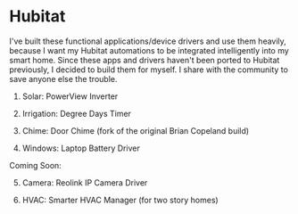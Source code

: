# Hubitat

I've built these functional applications/device drivers and use them heavily, because I want my Hubitat automations to be integrated intelligently into my smart home. Since these apps and drivers haven't been ported to Hubitat previously, I decided to build them for myself. I share with the community to save anyone else the trouble. 

1. Solar: PowerView Inverter
   
2. Irrigation: Degree Days Timer

3. Chime: Door Chime (fork of the original Brian Copeland build)

4. Windows: Laptop Battery Driver

Coming Soon:

5. Camera: Reolink IP Camera Driver

6. HVAC: Smarter HVAC Manager (for two story homes)
